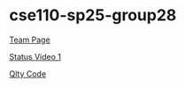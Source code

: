# cse110-sp25-group28

[Team Page](https://cse110-sp25-group28.github.io/cse110-sp25-group28/admin/team)

[Status Video 1](https://www.youtube.com/watch?v=K7wuVDzI_fQ)

[Qlty Code](https://qlty.sh/gh/cse110-sp25-group28/projects/cse110-sp25-group28/issues?filters%5Bstatus%5D%5B%5D=open&filters%5Bcategory%5D%5B%5D=Structure&filters%5Bcategory%5D%5B%5D=Duplication)
